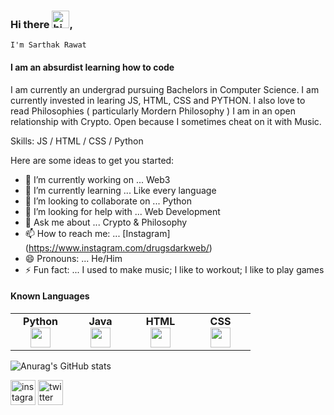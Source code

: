 ### Hi there <img src="https://user-images.githubusercontent.com/1303154/88677602-1635ba80-d120-11ea-84d8-d263ba5fc3c0.gif" width="28px" height="28px" alt="hi">, 
    I'm Sarthak Rawat
#### I am an absurdist learning how to code
I am currently an undergrad pursuing Bachelors in Computer Science.
I am currently invested in learing JS, HTML, CSS and PYTHON. 
I also love to read Philosophies ( particularly Mordern Philosophy )
I am in an open relationship with Crypto. Open because I sometimes cheat on it with Music.

Skills:  JS / HTML / CSS / Python


Here are some ideas to get you started:

- 🔭 I’m currently working on ... Web3
- 🌱 I’m currently learning ... Like every language
- 👯 I’m looking to collaborate on ... Python
- 🤔 I’m looking for help with ... Web Development
- 💬 Ask me about ... Crypto & Philosophy
- 📫 How to reach me: ... [Instagram] (https://www.instagram.com/drugsdarkweb/)
- 😄 Pronouns: ... He/Him
- ⚡ Fun fact: ... I used to make music; I like to workout; I like to play games

#### Known Languages 
<table width="320px">
    <tbody>
        <tr valign="top">
            <td width="80px" align="center">
            <span><strong>Python</strong></span><br>
            <img height="32px" src="https://cdn.jsdelivr.net/gh/devicons/devicon/icons/python/python-original.svg">
            </td>
            <td width="80px" align="center">
            <span><strong>Java</strong></span><br>
            <img height="32" src="https://cdn.jsdelivr.net/gh/devicons/devicon/icons/java/java-original.svg">
            </td>
            <td width="80px" align="center">
            <span><strong>HTML</strong></span><br>
            <img height="32" src="https://cdn.jsdelivr.net/gh/devicons/devicon/icons/html5/html5-original.svg">
            </td>
            <td width="80px" align="center">
            <span><strong>CSS</strong></span><br>
            <img height="32px" src="https://cdn.jsdelivr.net/gh/devicons/devicon/icons/css3/css3-original.svg">
                </td>
        </tr>
    </tbody>
</table>


![Anurag's GitHub stats](https://github-readme-stats.vercel.app/api?username=Sarthak-69&show_icons=true&theme=radical)


[<img src='https://cdn.jsdelivr.net/npm/simple-icons@3.0.1/icons/instagram.svg' alt='instagram' height='40'>](https://www.instagram.com/man_of_namek/) 
[<img src='https://cdn.jsdelivr.net/npm/simple-icons@3.0.1/icons/twitter.svg' alt='twitter' height='40'>](https://twitter.com/sarthakrawatbiz)  

